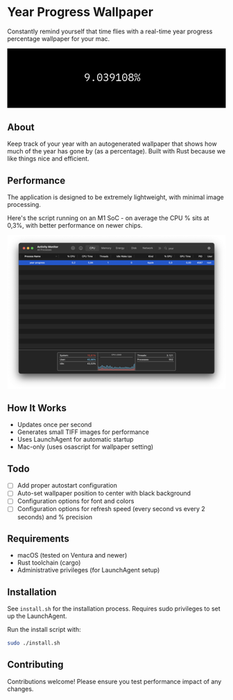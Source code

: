 # Year Progress Wallpaper

Constantly remind yourself that time flies with a real-time year progress percentage wallpaper for your mac.

![Year Progress Banner](./assets/banner.png)

## About

Keep track of your year with an autogenerated wallpaper that shows how much of the year has gone by (as a percentage). Built with Rust because we like things nice and efficient.

## Performance

The application is designed to be extremely lightweight, with minimal image processing.

Here's the script running on an M1 SoC - on average the CPU % sits at 0,3%, with better performance on newer chips.

![Activity Monitor](./assets/activity-monitor.png)

## How It Works

- Updates once per second
- Generates small TIFF images for performance
- Uses LaunchAgent for automatic startup
- Mac-only (uses osascript for wallpaper setting)

## Todo

- [ ] Add proper autostart configuration
- [ ] Auto-set wallpaper position to center with black background
- [ ] Configuration options for font and colors
- [ ] Configuration options for refresh speed (every second vs every 2 seconds) and % precision

## Requirements

- macOS (tested on Ventura and newer)
- Rust toolchain (cargo)
- Administrative privileges (for LaunchAgent setup)

## Installation

See `install.sh` for the installation process. Requires sudo privileges to set up the LaunchAgent.

Run the install script with:

```sh
sudo ./install.sh
```

## Contributing

Contributions welcome! Please ensure you test performance impact of any changes.